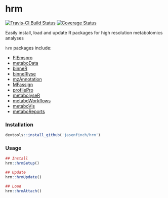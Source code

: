 # hrm

[![Travis-CI Build Status](https://travis-ci.org/jasenfinch/hrm.svg?branch=master)](https://travis-ci.org/jasenfinch/hrm) [![Coverage Status](https://img.shields.io/codecov/c/github/jasenfinch/hrm/master.svg)](https://codecov.io/github/jasenfinch/hrm?branch=master)

Easily install, load and update R packages for high resolution metabolomics analyses

`hrm` packages include:

* [FIEmspro](https://github.com/wilsontom/FIEmspro)
* [metaboData](https://github.com/jasenfinch/metaboData)
* [binneR](https://github.com/jasenfinch/binneR)
* [binneRlyse](https://github.com/jasenfinch/binneRlyse)
* [mzAnnotation](https://github.com/jasenfinch/mzAnnotation)
* [MFassign](https://github.com/jasenfinch/MFassign)
* [profilePro](https://github.com/jasenfinch/profilePro)
* [metabolyseR](https://github.com/jasenfinch/metabolyseR)
* [metaboWorkflows](https://github.com/jasenfinch/metaboWorkflows)
* [metaboVis](https://github.com/jasenfinch/metaboVis)
* [metaboReports](https://github.com/jasenfinch/metaboReports)

### Installation

```r
devtools::install_github('jasenfinch/hrm')
```

### Usage

```r
## Install
hrm::hrmSetup()

## Update
hrm::hrmUpdate()

## Load
hrm::hrmAttach()

```